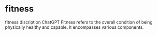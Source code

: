 # fitness
 fitness discription ChatGPT Fitness refers to the overall condition of being physically healthy and capable. It encompasses various components.
